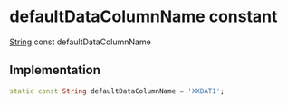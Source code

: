 


# defaultDataColumnName constant






[String](https://api.flutter.dev/flutter/dart-core/String-class.html) const defaultDataColumnName
  







## Implementation

```dart
static const String defaultDataColumnName = 'XXDAT1';


```







